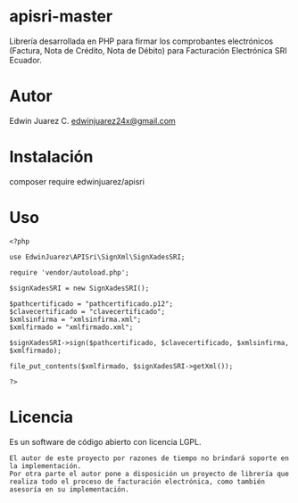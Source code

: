 # apisri-master
Librería desarrollada en PHP para firmar los comprobantes electrónicos (Factura, Nota de Crédito, Nota de Débito) para Facturación Electrónica SRI Ecuador.

# Autor
Edwin Juarez C. edwinjuarez24x@gmail.com

# Instalación
composer require edwinjuarez/apisri

# Uso
```
<?php  

use EdwinJuarez\APISri\SignXml\SignXadesSRI;

require 'vendor/autoload.php';

$signXadesSRI = new SignXadesSRI();

$pathcertificado = "pathcertificado.p12";
$clavecertificado = "clavecertificado";
$xmlsinfirma = "xmlsinfirma.xml";
$xmlfirmado = "xmlfirmado.xml";

$signXadesSRI->sign($pathcertificado, $clavecertificado, $xmlsinfirma, $xmlfirmado);

file_put_contents($xmlfirmado, $signXadesSRI->getXml());

?>
```
# Licencia
Es un software de código abierto con licencia LGPL.
```
El autor de este proyecto por razones de tiempo no brindará soporte en la implementación.
Por otra parte el autor pone a disposición un proyecto de librería que realiza todo el proceso de facturación electrónica, como también asesoría en su implementación.
```

